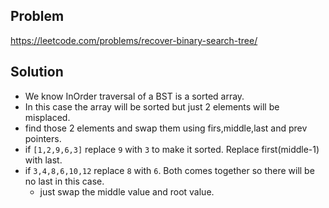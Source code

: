 ## Problem

https://leetcode.com/problems/recover-binary-search-tree/

## Solution

- We know InOrder traversal of a BST is a sorted array.
- In this case the array will be sorted but just 2 elements will be misplaced.
- find those 2 elements and swap them using firs,middle,last and prev pointers.
- if `[1,2,9,6,3]` replace `9` with `3` to make it sorted. Replace first(middle-1) with last.
- if `3,4,8,6,10,12` replace `8` with `6`. Both comes together so there will be no last in this case.
  - just swap the middle value and root value.
